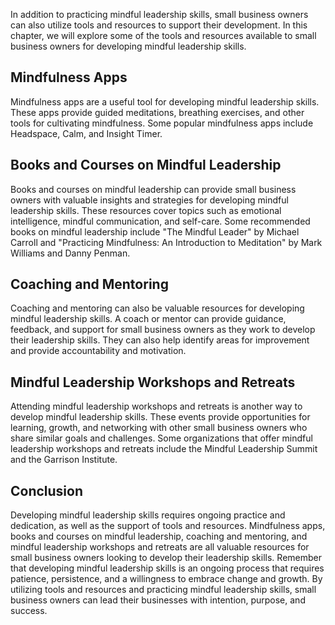 
In addition to practicing mindful leadership skills, small business owners can also utilize tools and resources to support their development. In this chapter, we will explore some of the tools and resources available to small business owners for developing mindful leadership skills.

Mindfulness Apps
----------------

Mindfulness apps are a useful tool for developing mindful leadership skills. These apps provide guided meditations, breathing exercises, and other tools for cultivating mindfulness. Some popular mindfulness apps include Headspace, Calm, and Insight Timer.

Books and Courses on Mindful Leadership
---------------------------------------

Books and courses on mindful leadership can provide small business owners with valuable insights and strategies for developing mindful leadership skills. These resources cover topics such as emotional intelligence, mindful communication, and self-care. Some recommended books on mindful leadership include "The Mindful Leader" by Michael Carroll and "Practicing Mindfulness: An Introduction to Meditation" by Mark Williams and Danny Penman.

Coaching and Mentoring
----------------------

Coaching and mentoring can also be valuable resources for developing mindful leadership skills. A coach or mentor can provide guidance, feedback, and support for small business owners as they work to develop their leadership skills. They can also help identify areas for improvement and provide accountability and motivation.

Mindful Leadership Workshops and Retreats
-----------------------------------------

Attending mindful leadership workshops and retreats is another way to develop mindful leadership skills. These events provide opportunities for learning, growth, and networking with other small business owners who share similar goals and challenges. Some organizations that offer mindful leadership workshops and retreats include the Mindful Leadership Summit and the Garrison Institute.

Conclusion
----------

Developing mindful leadership skills requires ongoing practice and dedication, as well as the support of tools and resources. Mindfulness apps, books and courses on mindful leadership, coaching and mentoring, and mindful leadership workshops and retreats are all valuable resources for small business owners looking to develop their leadership skills. Remember that developing mindful leadership skills is an ongoing process that requires patience, persistence, and a willingness to embrace change and growth. By utilizing tools and resources and practicing mindful leadership skills, small business owners can lead their businesses with intention, purpose, and success.
